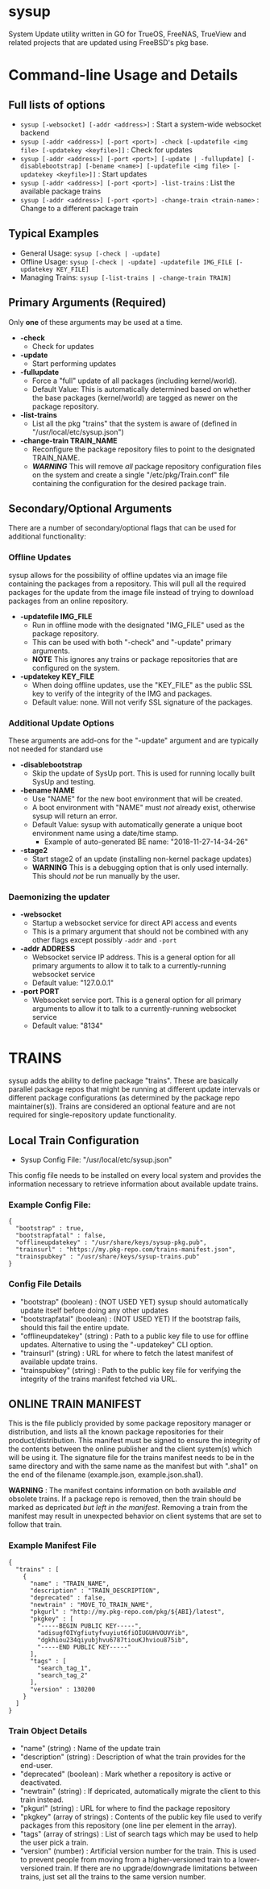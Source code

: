 # sysup
System Update utility written in GO for TrueOS, FreeNAS, TrueView and related projects that are updated using FreeBSD's pkg base.

# Command-line Usage and Details
## Full lists of options
* `sysup [-websocket] [-addr <address>]` : Start a system-wide websocket backend
* `sysup [-addr <address>] [-port <port>] -check [-updatefile <img file> [-updatekey <keyfile>]]` : Check for updates
* `sysup [-addr <address>] [-port <port>] [-update | -fullupdate] [-disablebootstrap] [-bename <name>] [-updatefile <img file> [-updatekey <keyfile>]]` : Start updates
* `sysup [-addr <address>] [-port <port>] -list-trains` : List the available package trains
* `sysup [-addr <address>] [-port <port>] -change-train <train-name>` : Change to a different package train

## Typical Examples
- General Usage:
`sysup [-check | -update]`
- Offline Usage:
`sysup [-check | -update] -updatefile IMG_FILE [-updatekey KEY_FILE]`
- Managing Trains:
`sysup [-list-trains | -change-train TRAIN]`

## Primary Arguments (Required)
Only **one** of these arguments may be used at a time.
- **-check**
   - Check for updates
- **-update**
   - Start performing updates
- **-fullupdate**
   - Force a "full" update of all packages (including kernel/world).
   - Default Value: This is automatically determined based on whether the base packages (kernel/world) are tagged as newer on the package repository.
- **-list-trains**
   - List all the pkg "trains" that the system is aware of (defined in "/usr/local/etc/sysup.json")
- **-change-train TRAIN_NAME**
   - Reconfigure the package repository files to point to the designated TRAIN_NAME.
   - ***WARNING*** This will remove *all* package repository configuration files on the system and create a single "/etc/pkg/Train.conf" file containing the configuration for the desired package train.
   
## Secondary/Optional Arguments
There are a number of secondary/optional flags that can be used for additional functionality:

### Offline Updates
sysup allows for the possibility of offline updates via an image file containing the packages from a repository. This will pull all the required packages for the update from the image file instead of trying to download packages from an online repository.
- **-updatefile IMG_FILE**
   - Run in offline mode with the designated "IMG_FILE" used as the package repository.
   - This can be used with both "-check" and "-update" primary arguments.
   - **NOTE** This ignores any trains or package repositories that are configured on the system.
- **-updatekey KEY_FILE**
   - When doing offline updates, use the "KEY_FILE" as the public SSL key to verify of the integrity of the IMG and packages.
   - Default value: none. Will not verify SSL signature of the packages.
   
### Additional Update Options
These arguments are add-ons for the "-update" argument and are typically not needed for standard use
- **-disablebootstrap**
   - Skip the update of SysUp port. This is used for running locally built SysUp and testing.
- **-bename NAME**
   - Use "NAME" for the new boot environment that will be created.
   - A boot environment with "NAME" must *not* already exist, otherwise sysup will return an error.
   - Default Value: sysup with automatically generate a unique boot environment name using a date/time stamp.
      - Example of auto-generated BE name: "2018-11-27-14-34-26"
- **-stage2**
   - Start stage2 of an update (installing non-kernel package updates)
   - **WARNING** This is a debugging option that is only used internally. This should *not* be run manually by the user.
   
###  Daemonizing the updater
- **-websocket**
   - Startup a websocket service for direct API access and events
   - This is a primary argument that should not be combined with any other flags except possibly `-addr` and `-port`
- **-addr ADDRESS**
   - Websocket service IP address. This is a general option for all primary arguments to allow it to talk to a currently-running websocket service
   - Default value: "127.0.0.1"
- **-port PORT**
  - Websocket service port. This is a general option for all primary arguments to allow it to talk to a currently-running websocket service
  - Default value: "8134"
   
# TRAINS
sysup adds the ability to define package "trains". These are basically parallel package repos that might be running at different update intervals or different package configurations (as determined by the package repo maintainer(s)). Trains are considered an optional feature and are not required for single-repository update functionality.

## Local Train Configuration
- Sysup Config File: "/usr/local/etc/sysup.json"
 
This config file needs to be installed on every local system and provides the information necessary to retrieve information about available update trains.
 
### Example Config File:
```
{
  "bootstrap" : true,
  "bootstrapfatal" : false,
  "offlineupdatekey" : "/usr/share/keys/sysup-pkg.pub",
  "trainsurl" : "https://my.pkg-repo.com/trains-manifest.json",
  "trainspubkey" : "/usr/share/keys/sysup-trains.pub"
}
```

### Config File Details
- "bootstrap" (boolean) : (NOT USED YET) sysup should automatically update itself before doing any other updates
- "bootstrapfatal" (boolean) : (NOT USED YET) If the bootstrap fails, should this fail the entire update.
- "offlineupdatekey" (string) : Path to a public key file to use for offline updates. Alternative to using the "-updatekey" CLI option.
- "trainsurl" (string) : URL for where to fetch the latest manifest of available update trains.
- "trainspubkey" (string) : Path to the public key file for verifying the integrity of the trains manifest fetched via URL.

## ONLINE TRAIN MANIFEST
This is the file publicly provided by some package repository manager or distribution, and lists all the known package repositories for their product/distribution. This manifest must be signed to ensure the integrity of the contents between the online publisher and the client system(s) which will be using it. The signature file for the trains manifest needs to be in the same directory and with the same name as the manifest but with ".sha1" on the end of the filename (example.json, example.json.sha1).

**WARNING** : The manifest contains information on both available *and* obsolete trains. If a package repo is removed, then the train should be marked as depricated *but left in the manifest*. Removing a train from the manifest may result in unexpected behavior on client systems that are set to follow that train.

### Example Manifest File
```
{
  "trains" : [
    {
      "name" : "TRAIN_NAME",
      "description" : "TRAIN_DESCRIPTION",
      "deprecated" : false,
      "newtrain" : "MOVE_TO_TRAIN_NAME",
      "pkgurl" : "http://my.pkg-repo.com/pkg/${ABI}/latest",
      "pkgkey" : [
        "-----BEGIN PUBLIC KEY-----",
        "adisugfOIYgfiutyfvuyiut6fiOIUGUHVOUVYib",
        "dgkhiou234qiyubjhvu6787tiouKJhviou875ib",
        "-----END PUBLIC KEY-----"
      ],
      "tags" : [
        "search_tag_1",
        "search_tag_2"
      ],
      "version" : 130200
    }
  ]
}
```

### Train Object Details
- "name" (string) : Name of the update train
- "description" (string) : Description of what the train provides for the end-user.
- "deprecated" (boolean) : Mark whether a repository is active or deactivated.
- "newtrain" (string) : If depricated, automatically migrate the client to this train instead.
- "pkgurl" (string) : URL for where to find the package repository
- "pkgkey" (array of strings) : Contents of the public key file used to verify packages from this repository (one line per element in the array).
- "tags" (array of strings) : List of search tags which may be used to help the user pick a train.
- "version" (number) : Artificial version number for the train. This is used to prevent people from moving from a higher-versioned train to a lower-versioned train. If there are no upgrade/downgrade limitations between trains, just set all the trains to the same version number.
